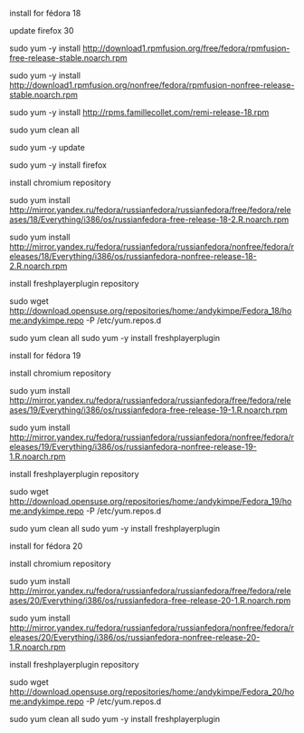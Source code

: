 install for fédora 18

update firefox 30

sudo yum -y install http://download1.rpmfusion.org/free/fedora/rpmfusion-free-release-stable.noarch.rpm

sudo yum -y install http://download1.rpmfusion.org/nonfree/fedora/rpmfusion-nonfree-release-stable.noarch.rpm

sudo yum -y install http://rpms.famillecollet.com/remi-release-18.rpm

sudo yum clean all

sudo yum -y update

sudo yum -y install firefox

install chromium repository

sudo yum install http://mirror.yandex.ru/fedora/russianfedora/russianfedora/free/fedora/releases/18/Everything/i386/os/russianfedora-free-release-18-2.R.noarch.rpm

sudo yum install http://mirror.yandex.ru/fedora/russianfedora/russianfedora/nonfree/fedora/releases/18/Everything/i386/os/russianfedora-nonfree-release-18-2.R.noarch.rpm

install freshplayerplugin repository

sudo wget http://download.opensuse.org/repositories/home:/andykimpe/Fedora_18/home:andykimpe.repo -P /etc/yum.repos.d

sudo yum clean all
sudo yum -y install freshplayerplugin

install for fédora 19

install chromium repository

sudo yum install http://mirror.yandex.ru/fedora/russianfedora/russianfedora/free/fedora/releases/19/Everything/i386/os/russianfedora-free-release-19-1.R.noarch.rpm

sudo yum install http://mirror.yandex.ru/fedora/russianfedora/russianfedora/nonfree/fedora/releases/19/Everything/i386/os/russianfedora-nonfree-release-19-1.R.noarch.rpm

install freshplayerplugin repository

sudo wget http://download.opensuse.org/repositories/home:/andykimpe/Fedora_19/home:andykimpe.repo -P /etc/yum.repos.d

sudo yum clean all
sudo yum -y install freshplayerplugin

install for fédora 20

install chromium repository

sudo yum install http://mirror.yandex.ru/fedora/russianfedora/russianfedora/free/fedora/releases/20/Everything/i386/os/russianfedora-free-release-20-1.R.noarch.rpm

sudo yum install http://mirror.yandex.ru/fedora/russianfedora/russianfedora/nonfree/fedora/releases/20/Everything/i386/os/russianfedora-nonfree-release-20-1.R.noarch.rpm

install freshplayerplugin repository

sudo wget http://download.opensuse.org/repositories/home:/andykimpe/Fedora_20/home:andykimpe.repo -P /etc/yum.repos.d

sudo yum clean all
sudo yum -y install freshplayerplugin
